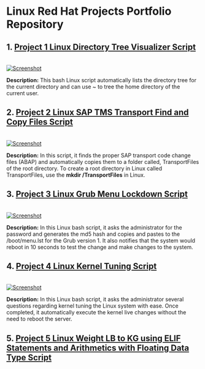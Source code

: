 # Linux Red Hat Projects Portfolio Repository
<h2> 1. <a href="https://github.com/absndus/Linux_Red_Hat_Projects_Portfolio_Repository/blob/main/Project_1_Linux_Directory_Tree_Visualizer.sh">Project 1 Linux Directory Tree Visualizer Script</a></h2>
<br>
<a href="https://github.com/absndus/Linux_Red_Hat_Projects_Portfolio_Repository/blob/main/Linux%20Screenshots/Screenshot_4_Linux_Tree_Directory.png">
  <image src="https://github.com/absndus/Linux_Red_Hat_Projects_Portfolio_Repository/blob/main/Linux%20Screenshots/Screenshot_4_Linux_Tree_Directory.png" alt = "Screenshot">
    </a>
<p><b>Description:</b> This bash Linux script automatically lists the directory tree for the current directory and can use ~ to tree the home directory of the current user. 
</p>

<h2> 2. <a href="https://github.com/absndus/Linux_Red_Hat_Projects_Portfolio_Repository/blob/main/Project_2_Linux_SAP_TMS_Transport_Finder_Copy.sh">Project 2 Linux SAP TMS Transport Find and Copy Files Script</a></h2>
<br>
<a href="https://github.com/absndus/Linux_Red_Hat_Projects_Portfolio_Repository/blob/main/Linux%20Screenshots/Screenshot_3_Linux_SAP_TMS_Transport_Finder_Copy.png">
  <image src="https://github.com/absndus/Linux_Red_Hat_Projects_Portfolio_Repository/blob/main/Linux%20Screenshots/Screenshot_3_Linux_SAP_TMS_Transport_Finder_Copy.png" alt = "Screenshot">
    </a>
  <p><b>Description:</b> In this script, it finds the proper SAP transport code change files (ABAP) and automatically copies them to a folder called, TransportFiles of the root directory. To create a root directory in Linux called TransportFiles, use the <b>mkdir /TransportFiles</b> in Linux. 
    
<h2> 3. <a href="https://github.com/absndus/Linux_Red_Hat_Projects_Portfolio_Repository/blob/main/Project_3_Linux_Grub_Menu_Lockdown.sh">Project 3 Linux Grub Menu Lockdown Script</a></h2>
<br>
<a href="https://github.com/absndus/Linux_Red_Hat_Projects_Portfolio_Repository/blob/main/Linux%20Screenshots/Screenshot_1_Linux_Lockdown_Grub_Menu.png">
  <image src="https://github.com/absndus/Linux_Red_Hat_Projects_Portfolio_Repository/blob/main/Linux%20Screenshots/Screenshot_1_Linux_Lockdown_Grub_Menu.png" alt = "Screenshot">
    </a>
  <p><b>Description:</b> In this Linux bash script, it asks the administrator for the password and generates the md5 hash and copies and pastes to the /boot/menu.lst for the Grub version 1. It also notifies that the system would reboot in 10 seconds to test the change and make changes to the system.</p>
  
<h2> 4. <a href="https://github.com/absndus/Linux_Red_Hat_Projects_Portfolio_Repository/blob/main/Project_4_Linux_Kernel_Tuning_Security.sh">Project 4 Linux Kernel Tuning Script</a></h2>
<br>
<a href="https://github.com/absndus/Linux_Red_Hat_Projects_Portfolio_Repository/blob/main/Linux%20Screenshots/Screenshot_2_Linux_Kernel_Secure_Tuning.png">
  <image src="https://github.com/absndus/Linux_Red_Hat_Projects_Portfolio_Repository/blob/main/Linux%20Screenshots/Screenshot_2_Linux_Kernel_Secure_Tuning.png" alt = "Screenshot">
    </a>
  <p><b>Description:</b> In this Linux bash script, it asks the administrator several questions regarding kernel tuning the Linux system with ease. Once completed, it automatically execute the kernel live changes without the need to reboot the server.</p>
  
<h2> 5. <a href="https://github.com/absndus/Linux_Red_Hat_Projects_Portfolio_Repository/blob/main/Project_5_Linux_ELIF_Statement_Float_Calculate_WeightLBtoKg.sh">Project 5 Linux Weight LB to KG using ELIF Statements and Arithmetics with Floating Data Type Script</a></h2>
<br>
  
